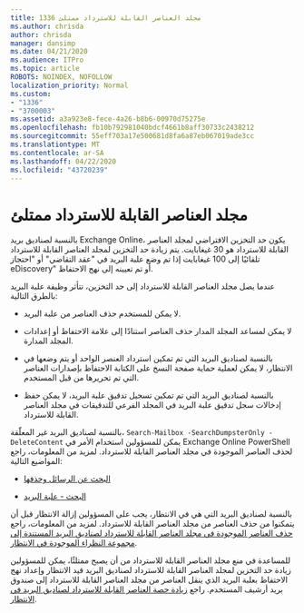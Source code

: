 ```yaml
---
title: 1336 مجلد العناصر القابلة للاسترداد ممتلئ
ms.author: chrisda
author: chrisda
manager: dansimp
ms.date: 04/21/2020
ms.audience: ITPro
ms.topic: article
ROBOTS: NOINDEX, NOFOLLOW
localization_priority: Normal
ms.custom:
- "1336"
- "3700003"
ms.assetid: a3a923e8-fece-4a26-b8b6-00970d75275e
ms.openlocfilehash: fb10b792981040bdcf4661b8aff30733c2438212
ms.sourcegitcommit: 55eff703a17e500681d8fa6a87eb067019ade3cc
ms.translationtype: MT
ms.contentlocale: ar-SA
ms.lasthandoff: 04/22/2020
ms.locfileid: "43720239"
---
```

# <a name="the-recoverable-items-folder-is-full"></a>مجلد العناصر القابلة للاسترداد ممتلئ

بالنسبة لصناديق بريد Exchange Online، يكون حد التخزين الافتراضي لمجلد العناصر القابلة للاسترداد هو 30 غيغابايت. يتم زيادة حد التخزين لمجلد العناصر القابلة للاسترداد تلقائيًا إلى 100 غيغابايت إذا تم وضع علبة البريد في "عقد التقاضي" أو "احتجاز eDiscovery" أو تم تعيينه إلى نهج الاحتفاظ.

عندما يصل مجلد العناصر القابلة للاسترداد إلى حد التخزين، تتأثر وظيفة علبة البريد بالطرق التالية:

- لا يمكن للمستخدم حذف العناصر من علبة البريد.

- لا يمكن لمساعد المجلد المدار حذف العناصر استنادًا إلى علامة الاحتفاظ أو إعدادات المجلد المدارة.

- بالنسبة لصناديق البريد التي تم تمكين استرداد العنصر الواحد أو يتم وضعها في الانتظار، لا يمكن لعملية حماية صفحة النسخ على الكتابة الاحتفاظ بإصدارات العناصر التي تم تحريرها من قبل المستخدم.

- بالنسبة لصناديق البريد التي تم تمكين تسجيل تدقيق علبة البريد، لا يمكن حفظ إدخالات سجل تدقيق علبة البريد في المجلد الفرعي للتدقيقات في مجلد العناصر القابلة للاسترداد.

بالنسبة لصناديق البريد غير المعلّقة، `Search-Mailbox -SearchDumpsterOnly -DeleteContent` يمكن للمسؤولين استخدام الأمر في Exchange Online PowerShell لحذف العناصر الموجودة في مجلد العناصر القابلة للاسترداد. لمزيد من المعلومات، راجع المواضيع التالية:

- [البحث عن الرسائل وحذفها](https://docs.microsoft.com/office365/securitycompliance/search-for-and-delete-messagesadmin-help)

- [البحث - علبة البريد](https://docs.microsoft.com/powershell/module/exchange/mailboxes/Search-Mailbox)

بالنسبة لصناديق البريد التي هي في الانتظار، يجب على المسؤولين إزالة الانتظار قبل أن يتمكنوا من حذف العناصر من مجلد العناصر القابلة للاسترداد. لمزيد من المعلومات، راجع [حذف العناصر الموجودة في مجلد العناصر القابلة للاسترداد لصناديق البريد المستندة إلى مجموعة النظراء الموجودة في الانتظار](https://docs.microsoft.com/office365/securitycompliance/delete-items-in-the-recoverable-items-folder-of-mailboxes-on-hold).

للمساعدة في منع مجلد العناصر القابلة للاسترداد من أن يصبح ممتلئًا، يمكن للمسؤولين زيادة حد التخزين لمجلد العناصر القابلة للاسترداد لصناديق البريد قيد الانتظار وإعداد نهج الاحتفاظ بعلبة البريد الذي ينقل العناصر من مجلد العناصر القابلة للاسترداد إلى صندوق بريد أرشيف المستخدم. راجع [زيادة حصة العناصر القابلة للاسترداد لصناديق البريد في الانتظار](https://docs.microsoft.com/office365/securitycompliance/increase-the-recoverable-quota-for-mailboxes-on-hold).
